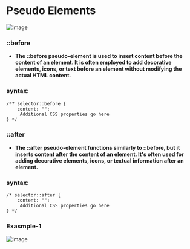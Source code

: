 # Pseudo Elements
![image](https://github.com/user-attachments/assets/92b46c97-f544-472a-bf60-6ed00a0fe46a)

### ::before
- **The ::before pseudo-element is used to insert content before the content of an element. It is often employed to add decorative elements, icons, or text before an element without modifying the actual HTML content.**
### syntax: 
```
/*? selector::before {
    content: "";
     Additional CSS properties go here 
} */
```
### ::after 
- **The ::after pseudo-element functions similarly to ::before, but it inserts content after the content of an element. It's often used for adding decorative elements, icons, or textual information after an element.**
### syntax:
```
/* selector::after {
    content: "";
     Additional CSS properties go here
} */
```
### Exasmple-1
![image](https://github.com/user-attachments/assets/276fc8f5-d5b5-4ea5-85ee-63dfa23cb5b8)


